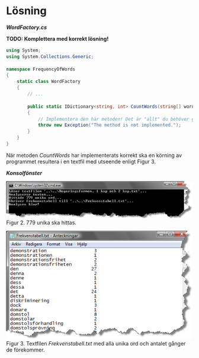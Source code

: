 # Lösning

___WordFactory.cs___

**TODO: Komplettera med korrekt lösning!**

```c#
using System;
using System.Collections.Generic;

namespace FrequencyOfWords
{
    static class WordFactory
    {
        // ...

        public static IDictionary<string, int> CountWords(string[] words)
        {
            // Implementera den här metoden! Det är "allt" du behöver göra... ;)
            throw new Exception("The method is not implemented.");
        }
    }
}
```

När metoden _CountWords_ har implementerats korrekt ska en körning av programmet resultera i en textfil med utseende enligt Figur 3.  

___Konsolfönster___

![Den statiska klassen `WordFactory`](bilder/console.png)
Figur 2. 779 unika ska hittas.

![Den statiska klassen `WordFactory`](bilder/FacitFrequencyTable.png)
Figur 3. Textfilen _Frekvenstabell.txt_ med alla unika ord och antalet gånger de förekommer.